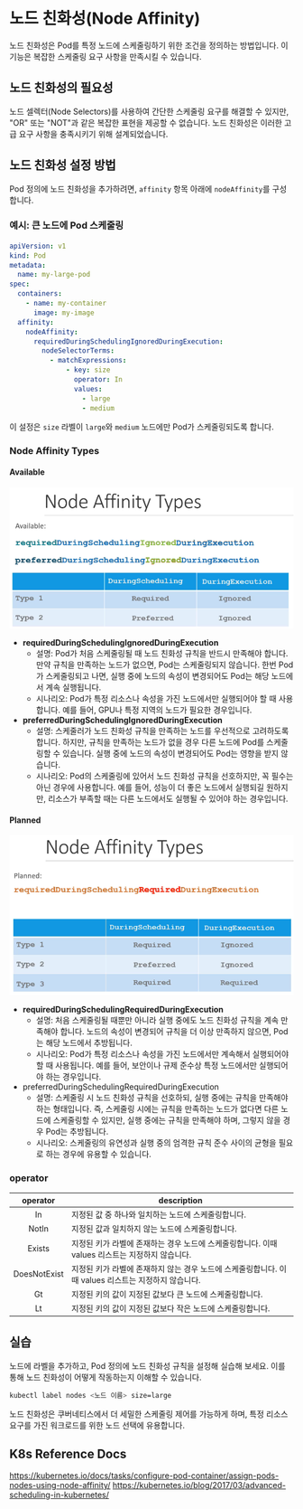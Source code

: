 # 노드 친화성(Node Affinity)

노드 친화성은 Pod를 특정 노드에 스케줄링하기 위한 조건을 정의하는 방법입니다. 이 기능은 복잡한 스케줄링 요구 사항을 만족시킬 수 있습니다.

## 노드 친화성의 필요성

노드 셀렉터(Node Selectors)를 사용하여 간단한 스케줄링 요구를 해결할 수 있지만, "OR" 또는 "NOT"과 같은 복잡한 표현을 제공할 수 없습니다. 노드 친화성은 이러한 고급 요구 사항을 충족시키기 위해 설계되었습니다.

## 노드 친화성 설정 방법

Pod 정의에 노드 친화성을 추가하려면, `affinity` 항목 아래에 `nodeAffinity`를 구성합니다.

### 예시: 큰 노드에 Pod 스케줄링

```yaml
apiVersion: v1
kind: Pod
metadata:
  name: my-large-pod
spec:
  containers:
    - name: my-container
      image: my-image
  affinity:
    nodeAffinity:
      requiredDuringSchedulingIgnoredDuringExecution:
        nodeSelectorTerms:
          - matchExpressions:
              - key: size
                operator: In
                values:
                  - large
                  - medium
```

이 설정은 `size` 라벨이 `large`와 `medium` 노드에만 Pod가 스케줄링되도록 합니다.

### Node Affinity Types

#### Available

![](2024-04-02-20-03-03.png)

- **requiredDuringSchedulingIgnoredDuringExecution**
  - 설명: Pod가 처음 스케줄링될 때 노드 친화성 규칙을 반드시 만족해야 합니다. 만약 규칙을 만족하는 노드가 없으면, Pod는 스케줄링되지 않습니다. 한번 Pod가 스케줄링되고 나면, 실행 중에 노드의 속성이 변경되어도 Pod는 해당 노드에서 계속 실행됩니다.
  - 시나리오: Pod가 특정 리소스나 속성을 가진 노드에서만 실행되어야 할 때 사용합니다. 예를 들어, GPU나 특정 지역의 노드가 필요한 경우입니다.
- **preferredDuringSchedulingIgnoredDuringExecution**
  - 설명: 스케줄러가 노드 친화성 규칙을 만족하는 노드를 우선적으로 고려하도록 합니다. 하지만, 규칙을 만족하는 노드가 없을 경우 다른 노드에 Pod를 스케줄링할 수 있습니다. 실행 중에 노드의 속성이 변경되어도 Pod는 영향을 받지 않습니다.
  - 시나리오: Pod의 스케줄링에 있어서 노드 친화성 규칙을 선호하지만, 꼭 필수는 아닌 경우에 사용합니다. 예를 들어, 성능이 더 좋은 노드에서 실행되길 원하지만, 리소스가 부족할 때는 다른 노드에서도 실행될 수 있어야 하는 경우입니다.

#### Planned

![](2024-04-02-20-03-26.png)

- **requiredDuringSchedulingRequiredDuringExecution**
  - 설명: 처음 스케줄링될 때뿐만 아니라 실행 중에도 노드 친화성 규칙을 계속 만족해야 합니다. 노드의 속성이 변경되어 규칙을 더 이상 만족하지 않으면, Pod는 해당 노드에서 추방됩니다.
  - 시나리오: Pod가 특정 리소스나 속성을 가진 노드에서만 계속해서 실행되어야 할 때 사용됩니다. 예를 들어, 보안이나 규제 준수상 특정 노드에서만 실행되어야 하는 경우입니다.
- preferredDuringSchedulingRequiredDuringExecution
  - 설명: 스케줄링 시 노드 친화성 규칙을 선호하되, 실행 중에는 규칙을 만족해야 하는 형태입니다. 즉, 스케줄링 시에는 규칙을 만족하는 노드가 없다면 다른 노드에 스케줄링할 수 있지만, 실행 중에는 규칙을 만족해야 하며, 그렇지 않을 경우 Pod는 추방됩니다.
  - 시나리오: 스케줄링의 유연성과 실행 중의 엄격한 규칙 준수 사이의 균형을 필요로 하는 경우에 유용할 수 있습니다.

### operator

| <center>operator</center> | <center>description</center>                                                                         |
| :-----------------------: | :--------------------------------------------------------------------------------------------------- |
|            In             | 지정된 값 중 하나와 일치하는 노드에 스케줄링합니다.                                                  |
|           NotIn           | 지정된 값과 일치하지 않는 노드에 스케줄링합니다.                                                     |
|          Exists           | 지정된 키가 라벨에 존재하는 경우 노드에 스케줄링합니다. 이때 values 리스트는 지정하지 않습니다.      |
|       DoesNotExist        | 지정된 키가 라벨에 존재하지 않는 경우 노드에 스케줄링합니다. 이때 values 리스트는 지정하지 않습니다. |
|            Gt             | 지정된 키의 값이 지정된 값보다 큰 노드에 스케줄링합니다.                                             |
|            Lt             | 지정된 키의 값이 지정된 값보다 작은 노드에 스케줄링합니다.                                           |

## 실습

노드에 라벨을 추가하고, Pod 정의에 노드 친화성 규칙을 설정해 실습해 보세요. 이를 통해 노드 친화성이 어떻게 작동하는지 이해할 수 있습니다.

```sh
kubectl label nodes <노드 이름> size=large
```

노드 친화성은 쿠버네티스에서 더 세밀한 스케줄링 제어를 가능하게 하며, 특정 리소스 요구를 가진 워크로드를 위한 노드 선택에 유용합니다.

## K8s Reference Docs

https://kubernetes.io/docs/tasks/configure-pod-container/assign-pods-nodes-using-node-affinity/
https://kubernetes.io/blog/2017/03/advanced-scheduling-in-kubernetes/

